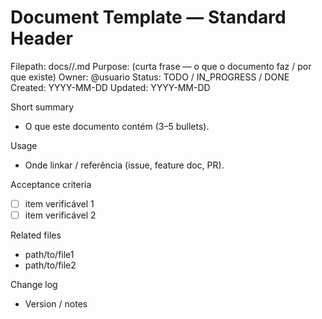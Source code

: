 # Document Template — Standard Header

Filepath: docs/<subdir>/<filename>.md
Purpose: (curta frase — o que o documento faz / por que existe)
Owner: @usuario
Status: TODO / IN_PROGRESS / DONE
Created: YYYY-MM-DD
Updated: YYYY-MM-DD

Short summary
- O que este documento contém (3–5 bullets).

Usage
- Onde linkar / referência (issue, feature doc, PR).

Acceptance criteria
- [ ] item verificável 1
- [ ] item verificável 2

Related files
- path/to/file1
- path/to/file2

Change log
- Version / notes